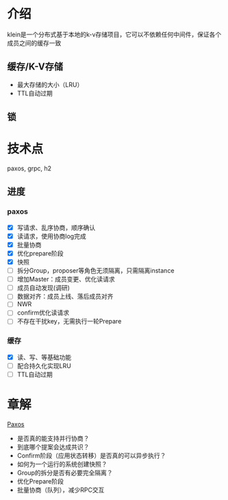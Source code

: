 
# 介绍
klein是一个分布式基于本地的k-v存储项目，它可以不依赖任何中间件，保证各个成员之间的缓存一致

## 缓存/K-V存储
- 最大存储的大小（LRU）
- TTL自动过期
## 锁

# 技术点
paxos, grpc, h2

## 进度
### paxos
- [x] 写请求、乱序协商，顺序确认
- [x] 读请求，使用协商log完成
- [x] 批量协商
- [x] 优化prepare阶段
- [x] 快照
- [ ] 拆分Group，proposer等角色无须隔离，只需隔离instance
- [ ] 增加Master：成员变更、优化读请求
- [ ] 成员自动发现(调研)
- [ ] 数据对齐：成员上线、落后成员对齐
- [ ] NWR
- [ ] confirm优化读请求
- [ ] 不存在干扰key，无需执行一轮Prepare

### 缓存
- [x] 读、写、等基础功能
- [ ] 配合持久化实现LRU
- [ ] TTL自动过期

# 章解
[Paxos](klein-consensus/klein-consensus-paxos/readme.md)
- 是否真的能支持并行协商？
- 到底哪个提案会达成共识？
- Confirm阶段（应用状态转移）是否真的可以异步执行？
- 如何为一个运行的系统创建快照？
- Group的拆分是否有必要完全隔离？
- 优化Prepare阶段
- 批量协商（队列），减少RPC交互